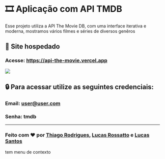 # 🎞️ Aplicação com API TMDB
Esse projeto utiliza a API The Movie DB, com uma interface iterativa e moderna, mostramos vários filmes e séries de diversos genêros
 
 
## 🚀 Site hospedado
### Acesse: https://api-the-movie.vercel.app
 
<img src="https://i.imgur.com/JwQLU9f.png">
 
 
## 🔒 Para acessar utilize as seguintes credenciais:
### Email: user@user.com
### Senha:  tmdb
---
 
 
 
### Feito com ❤️ por [Thiago Rodrigues](https://github.com/thiagosoftware), [Lucas Rossatto](https://github.com/lucasrossatto) e [Lucas Santos](https://github.com/lucassdolv)
tem menu de contexto

